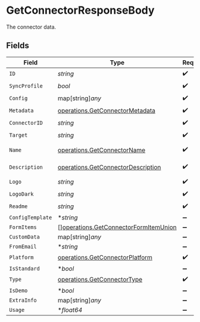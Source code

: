 # GetConnectorResponseBody

The connector data.


## Fields

| Field                                                                                          | Type                                                                                           | Required                                                                                       | Description                                                                                    |
| ---------------------------------------------------------------------------------------------- | ---------------------------------------------------------------------------------------------- | ---------------------------------------------------------------------------------------------- | ---------------------------------------------------------------------------------------------- |
| `ID`                                                                                           | *string*                                                                                       | :heavy_check_mark:                                                                             | N/A                                                                                            |
| `SyncProfile`                                                                                  | *bool*                                                                                         | :heavy_check_mark:                                                                             | N/A                                                                                            |
| `Config`                                                                                       | map[string]*any*                                                                               | :heavy_check_mark:                                                                             | arbitrary                                                                                      |
| `Metadata`                                                                                     | [operations.GetConnectorMetadata](../../models/operations/getconnectormetadata.md)             | :heavy_check_mark:                                                                             | N/A                                                                                            |
| `ConnectorID`                                                                                  | *string*                                                                                       | :heavy_check_mark:                                                                             | N/A                                                                                            |
| `Target`                                                                                       | *string*                                                                                       | :heavy_check_mark:                                                                             | N/A                                                                                            |
| `Name`                                                                                         | [operations.GetConnectorName](../../models/operations/getconnectorname.md)                     | :heavy_check_mark:                                                                             | Validator function                                                                             |
| `Description`                                                                                  | [operations.GetConnectorDescription](../../models/operations/getconnectordescription.md)       | :heavy_check_mark:                                                                             | Validator function                                                                             |
| `Logo`                                                                                         | *string*                                                                                       | :heavy_check_mark:                                                                             | N/A                                                                                            |
| `LogoDark`                                                                                     | *string*                                                                                       | :heavy_check_mark:                                                                             | N/A                                                                                            |
| `Readme`                                                                                       | *string*                                                                                       | :heavy_check_mark:                                                                             | N/A                                                                                            |
| `ConfigTemplate`                                                                               | **string*                                                                                      | :heavy_minus_sign:                                                                             | N/A                                                                                            |
| `FormItems`                                                                                    | [][operations.GetConnectorFormItemUnion](../../models/operations/getconnectorformitemunion.md) | :heavy_minus_sign:                                                                             | N/A                                                                                            |
| `CustomData`                                                                                   | map[string]*any*                                                                               | :heavy_minus_sign:                                                                             | N/A                                                                                            |
| `FromEmail`                                                                                    | **string*                                                                                      | :heavy_minus_sign:                                                                             | N/A                                                                                            |
| `Platform`                                                                                     | [operations.GetConnectorPlatform](../../models/operations/getconnectorplatform.md)             | :heavy_check_mark:                                                                             | N/A                                                                                            |
| `IsStandard`                                                                                   | **bool*                                                                                        | :heavy_minus_sign:                                                                             | N/A                                                                                            |
| `Type`                                                                                         | [operations.GetConnectorType](../../models/operations/getconnectortype.md)                     | :heavy_check_mark:                                                                             | N/A                                                                                            |
| `IsDemo`                                                                                       | **bool*                                                                                        | :heavy_minus_sign:                                                                             | N/A                                                                                            |
| `ExtraInfo`                                                                                    | map[string]*any*                                                                               | :heavy_minus_sign:                                                                             | N/A                                                                                            |
| `Usage`                                                                                        | **float64*                                                                                     | :heavy_minus_sign:                                                                             | N/A                                                                                            |